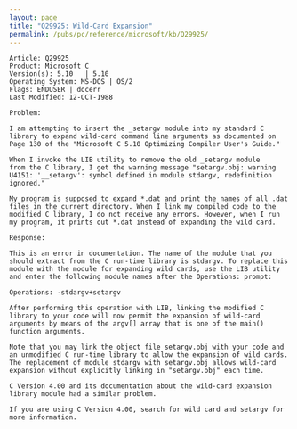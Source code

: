 ```yaml
---
layout: page
title: "Q29925: Wild-Card Expansion"
permalink: /pubs/pc/reference/microsoft/kb/Q29925/
---
```


	Article: Q29925
	Product: Microsoft C
	Version(s): 5.10   | 5.10
	Operating System: MS-DOS | OS/2
	Flags: ENDUSER | docerr
	Last Modified: 12-OCT-1988
	
	Problem:
	
	I am attempting to insert the _setargv module into my standard C
	library to expand wild-card command line arguments as documented on
	Page 130 of the "Microsoft C 5.10 Optimizing Compiler User's Guide."
	
	When I invoke the LIB utility to remove the old _setargv module
	from the C library, I get the warning message "setargv.obj: warning
	U4151: '__setargv': symbol defined in module stdargv, redefinition
	ignored."
	
	My program is supposed to expand *.dat and print the names of all .dat
	files in the current directory. When I link my compiled code to the
	modified C library, I do not receive any errors. However, when I run
	my program, it prints out *.dat instead of expanding the wild card.
	
	Response:
	
	This is an error in documentation. The name of the module that you
	should extract from the C run-time library is stdargv. To replace this
	module with the module for expanding wild cards, use the LIB utility
	and enter the following module names after the Operations: prompt:
	
	Operations: -stdargv+setargv
	
	After performing this operation with LIB, linking the modified C
	library to your code will now permit the expansion of wild-card
	arguments by means of the argv[] array that is one of the main()
	function arguments.
	
	Note that you may link the object file setargv.obj with your code and
	an unmodified C run-time library to allow the expansion of wild cards.
	The replacement of module stdargv with setargv.obj allows wild-card
	expansion without explicitly linking in "setargv.obj" each time.
	
	C Version 4.00 and its documentation about the wild-card expansion
	library module had a similar problem.
	
	If you are using C Version 4.00, search for wild card and setargv for
	more information.
